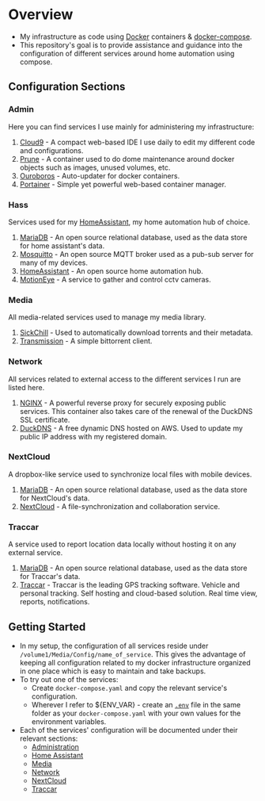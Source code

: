 # Overview

- My infrastructure as code using [Docker](https://www.docker.com/) containers &amp; [docker-compose](https://docs.docker.com/compose/).
- This repository's goal is to provide assistance and guidance into the configuration of different services around home automation using compose.

## Configuration Sections

### Admin

Here you can find services I use mainly for administering my infrastructure:

1. [Cloud9](https://github.com/c9) - A compact web-based IDE I use daily to edit my different code and configurations.
1. [Prune](https://github.com/liske/docker-prune) - A container used to do dome maintenance around docker objects such as images, unused volumes, etc.
1. [Ouroboros](https://github.com/pyouroboros/ouroboros) - Auto-updater for docker containers.
1. [Portainer](https://www.portainer.io/) - Simple yet powerful web-based container manager.

### Hass

Services used for my [HomeAssistant](https://www.home-assistant.io/), my home automation hub of choice.

1. [MariaDB](https://mariadb.org/) - An open source relational database, used as the data store for home assistant's data.
1. [Mosquitto](https://mosquitto.org/) - An open source MQTT broker used as a pub-sub server for many of my devices.
1. [HomeAssistant](https://www.home-assistant.io/) - An open source home automation hub.
1. [MotionEye](https://github.com/ccrisan/motioneye) - A service to gather and control cctv cameras.

### Media

All media-related services used to manage my media library.

1. [SickChill](https://github.com/SickChill/SickChill) - Used to automatically download torrents and their metadata.
1. [Transmission](https://transmissionbt.com/) - A simple bittorrent client.

### Network

All services related to external access to the different services I run are listed here.

1. [NGINX](https://hub.docker.com/r/linuxserver/letsencrypt) - A powerful reverse proxy for securely exposing public services. This container also takes care of the renewal of the DuckDNS SSL certificate.
1. [DuckDNS](https://www.duckdns.org/) - A free dynamic DNS hosted on AWS. Used to update my public IP address with my registered domain.

### NextCloud

A dropbox-like service used to synchronize local files with mobile devices.

1. [MariaDB](https://mariadb.org/) - An open source relational database, used as the data store for NextCloud's data.
1. [NextCloud](https://nextcloud.com/) - A file-synchronization and collaboration service.

### Traccar

A service used to report location data locally without hosting it on any external service.

1. [MariaDB](https://mariadb.org/) - An open source relational database, used as the data store for Traccar's data.
1. [Traccar](https://www.traccar.org/) - Traccar is the leading GPS tracking software. Vehicle and personal tracking. Self hosting and cloud-based solution. Real time view, reports, notifications.

## Getting Started

- In my setup, the configuration of all services reside under `/volume1/Media/Config/name_of_service`. This gives the advantage of keeping all configuration related to my docker infrastructure organized in one place which is easy to maintain and take backups.
- To try out one of the services:
  - Create `docker-compose.yaml` and copy the relevant service's configuration.
  - Wherever I refer to ${ENV_VAR} - create an [`.env`](https://docs.docker.com/compose/environment-variables/) file in the same folder as your `docker-compose.yaml` with your own values for the environment variables.
- Each of the services' configuration will be documented under their relevant sections:
  - [Administration](./docs/admin.md)
  - [Home Assistant](./docs/hass.md)
  - [Media](./docs/media.md)
  - [Network](./docs/network.md)
  - [NextCloud](./docs/nextcloud.md)
  - [Traccar](./docs/traccar.md)